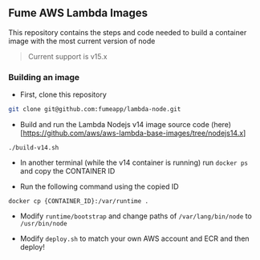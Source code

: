 ## Fume AWS Lambda Images

This repository contains the steps and code needed to build a container image with the most current version of node

> Current support is v15.x

### Building an image

* First, clone this repository
```sh
git clone git@github.com:fumeapp/lambda-node.git
```

* Build and run the Lambda Nodejs v14 image source code (here)[https://github.com/aws/aws-lambda-base-images/tree/nodejs14.x]

```shell
./build-v14.sh
```

* In another terminal (while the v14 container is running) run `docker ps` and copy the CONTAINER ID

* Run the following command using the copied ID
```shell
docker cp {CONTAINER_ID}:/var/runtime .
```

* Modify `runtime/bootstrap` and change paths of `/var/lang/bin/node` to `/usr/bin/node`

* Modify `deploy.sh` to match your own AWS account and ECR and then deploy!
